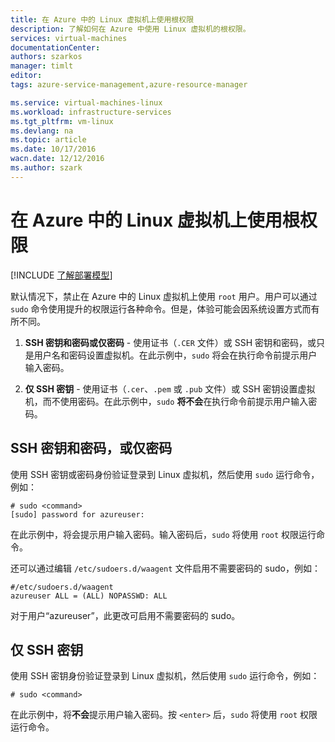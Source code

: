 ```yaml
---
title: 在 Azure 中的 Linux 虚拟机上使用根权限
description: 了解如何在 Azure 中使用 Linux 虚拟机的根权限。
services: virtual-machines
documentationCenter: 
authors: szarkos
manager: timlt
editor: 
tags: azure-service-management,azure-resource-manager

ms.service: virtual-machines-linux
ms.workload: infrastructure-services
ms.tgt_pltfrm: vm-linux
ms.devlang: na
ms.topic: article
ms.date: 10/17/2016
wacn.date: 12/12/2016
ms.author: szark
---
```


# 在 Azure 中的 Linux 虚拟机上使用根权限

[!INCLUDE [了解部署模型](../../includes/learn-about-deployment-models-both-include.md)]

默认情况下，禁止在 Azure 中的 Linux 虚拟机上使用 `root` 用户。用户可以通过 `sudo` 命令使用提升的权限运行各种命令。但是，体验可能会因系统设置方式而有所不同。

1. **SSH 密钥和密码或仅密码** - 使用证书（`.CER` 文件）或 SSH 密钥和密码，或只是用户名和密码设置虚拟机。在此示例中，`sudo` 将会在执行命令前提示用户输入密码。

2. **仅 SSH 密钥** - 使用证书（`.cer`、`.pem` 或 `.pub` 文件）或 SSH 密钥设置虚拟机，而不使用密码。在此示例中，`sudo` **将不会**在执行命令前提示用户输入密码。

## SSH 密钥和密码，或仅密码

使用 SSH 密钥或密码身份验证登录到 Linux 虚拟机，然后使用 `sudo` 运行命令，例如：

	# sudo <command>
	[sudo] password for azureuser:

在此示例中，将会提示用户输入密码。输入密码后，`sudo` 将使用 `root` 权限运行命令。

还可以通过编辑 `/etc/sudoers.d/waagent` 文件启用不需要密码的 sudo，例如：

	#/etc/sudoers.d/waagent
	azureuser ALL = (ALL) NOPASSWD: ALL

对于用户“azureuser”，此更改可启用不需要密码的 sudo。

## 仅 SSH 密钥

使用 SSH 密钥身份验证登录到 Linux 虚拟机，然后使用 `sudo` 运行命令，例如：

	# sudo <command>

在此示例中，将**不会**提示用户输入密码。按 `<enter>` 后，`sudo` 将使用 `root` 权限运行命令。

<!---HONumber=Mooncake_Quality_Review_1118_2016-->